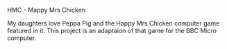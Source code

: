 HMC - Mappy Mrs Chicken

My daughters love Peppa Pig and the Happy Mrs Chicken computer game featured in it.
This project is an adaptaion of that game for the BBC Micro computer.
